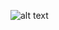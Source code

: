![alt text](https://github.com/daphnen7777/kg-final-project/blob/main/Final-Project/3팀_aws_gcp_3tier_구상도.png?raw=true)
